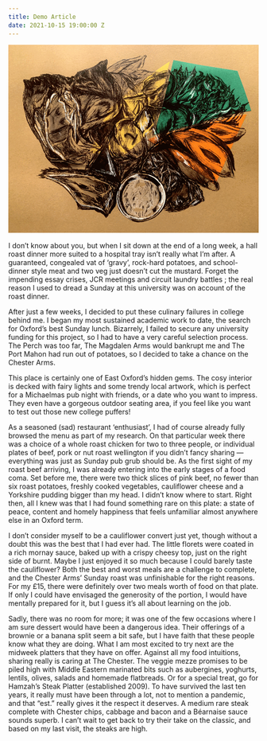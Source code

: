 ```yaml
---
title: Demo Article
date: 2021-10-15 19:00:00 Z
---
```


![Picture](./illustration.png)

I don’t know about you, but when I sit down at the end of a long week, a hall roast dinner more suited to a hospital tray isn’t really what I’m after. A guaranteed, congealed vat of ‘gravy’, rock-hard potatoes, and school-dinner style meat and two veg just doesn’t cut the mustard. Forget the impending essay crises, JCR meetings and circuit laundry battles ; the real reason I used to dread a Sunday at this university was on account of the roast dinner.

After just a few weeks, I decided to put these culinary failures in college behind me. I began my most sustained academic work to date, the search for Oxford’s best Sunday lunch. Bizarrely, I failed to secure any university funding for this project, so I had to have a very careful selection process. The Perch was too far, The Magdalen Arms would bankrupt me and The Port Mahon had run out of potatoes, so I decided to take a chance on the Chester Arms.

This place is certainly one of East Oxford’s hidden gems. The cosy interior is decked with fairy lights and some trendy local artwork, which is perfect for a Michaelmas pub night with friends, or a date who you want to impress. They even have a gorgeous outdoor seating area, if you feel like you want to test out those new college puffers!

As a seasoned (sad) restaurant ‘enthusiast’, I had of course already fully browsed the menu as part of my research. On that particular week there was a choice of a whole roast chicken for two to three people, or individual plates of beef, pork or nut roast wellington if you didn’t fancy sharing — everything was just as Sunday pub grub should be. As the first sight of my roast beef arriving, I was already entering into the early stages of a food coma. Set before me, there were two thick slices of pink beef, no fewer than six roast potatoes, freshly cooked vegetables, cauliflower cheese and a Yorkshire pudding bigger than my head. I didn’t know where to start. Right then, all I knew was that I had found something rare on this plate: a state of peace, content and homely happiness that feels unfamiliar almost anywhere else in an Oxford term.

I don’t consider myself to be a cauliflower convert just yet, though without a doubt this was the best that I had ever had. The little florets were coated in a rich mornay sauce, baked up with a crispy cheesy top, just on the right side of burnt. Maybe I just enjoyed it so much because I could barely taste the cauliflower?
Both the best and worst meals are a challenge to complete, and the Chester Arms’ Sunday roast was unfinishable for the right reasons. For my £15, there were definitely over two meals worth of food on that plate. If only I could have envisaged the generosity of the portion, I would have mentally prepared for it, but I guess it’s all about learning on the job.

Sadly, there was no room for more; it was one of the few occasions where I am sure dessert would have been a dangerous idea. Their offerings of a brownie or a banana split seem a bit safe, but I have faith that these people know what they are doing. What I am most excited to try next are the midweek platters that they have on offer. Against all my food intuitions, sharing really is caring at The Chester. The veggie mezze promises to be piled high with Middle Eastern marinated bits such as aubergines, yoghurts, lentils, olives, salads and homemade flatbreads. Or for a special treat, go for Hamzah’s Steak Platter (established 2009). To have survived the last ten years, it really must have been through a lot, not to mention a pandemic, and that “est.” really gives it the respect it deserves. A medium rare steak complete with Chester chips, cabbage and bacon and a Béarnaise sauce sounds superb. I can’t wait to get back to try their take on the classic, and based on my last visit, the steaks are high.